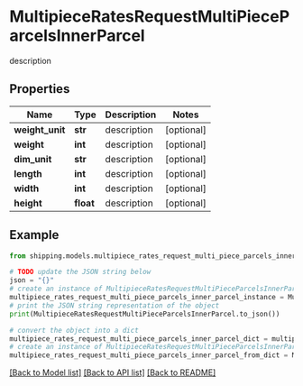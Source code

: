 # MultipieceRatesRequestMultiPieceParcelsInnerParcel

description

## Properties

Name | Type | Description | Notes
------------ | ------------- | ------------- | -------------
**weight_unit** | **str** | description | [optional] 
**weight** | **int** | description | [optional] 
**dim_unit** | **str** | description | [optional] 
**length** | **int** | description | [optional] 
**width** | **int** | description | [optional] 
**height** | **float** | description | [optional] 

## Example

```python
from shipping.models.multipiece_rates_request_multi_piece_parcels_inner_parcel import MultipieceRatesRequestMultiPieceParcelsInnerParcel

# TODO update the JSON string below
json = "{}"
# create an instance of MultipieceRatesRequestMultiPieceParcelsInnerParcel from a JSON string
multipiece_rates_request_multi_piece_parcels_inner_parcel_instance = MultipieceRatesRequestMultiPieceParcelsInnerParcel.from_json(json)
# print the JSON string representation of the object
print(MultipieceRatesRequestMultiPieceParcelsInnerParcel.to_json())

# convert the object into a dict
multipiece_rates_request_multi_piece_parcels_inner_parcel_dict = multipiece_rates_request_multi_piece_parcels_inner_parcel_instance.to_dict()
# create an instance of MultipieceRatesRequestMultiPieceParcelsInnerParcel from a dict
multipiece_rates_request_multi_piece_parcels_inner_parcel_from_dict = MultipieceRatesRequestMultiPieceParcelsInnerParcel.from_dict(multipiece_rates_request_multi_piece_parcels_inner_parcel_dict)
```
[[Back to Model list]](../README.md#documentation-for-models) [[Back to API list]](../README.md#documentation-for-api-endpoints) [[Back to README]](../README.md)


